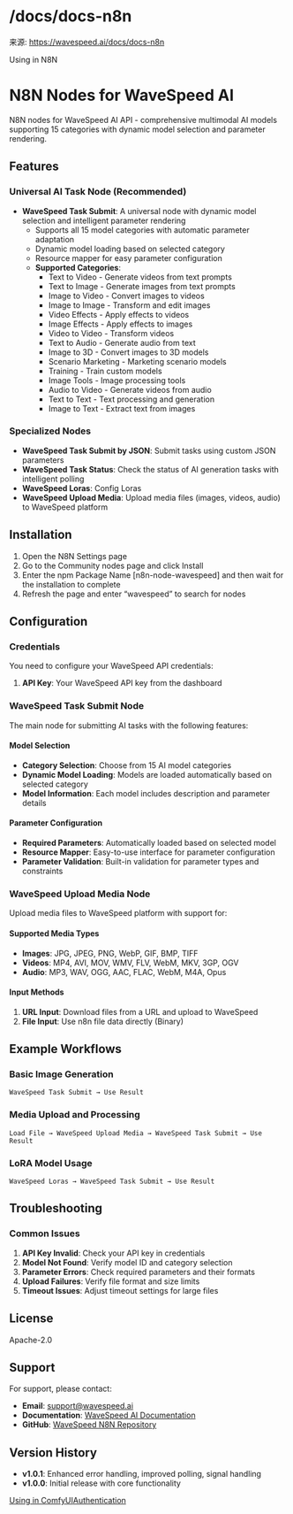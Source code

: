 # /docs/docs-n8n

来源: https://wavespeed.ai/docs/docs-n8n

Using in N8N

# N8N Nodes for WaveSpeed AI

N8N nodes for WaveSpeed AI API - comprehensive multimodal AI models supporting 15 categories with dynamic model selection and parameter rendering.

## Features[](#features)

### Universal AI Task Node (Recommended)[](#universal-ai-task-node-recommended)

*   **WaveSpeed Task Submit**: A universal node with dynamic model selection and intelligent parameter rendering
    *   Supports all 15 model categories with automatic parameter adaptation
    *   Dynamic model loading based on selected category
    *   Resource mapper for easy parameter configuration
    *   **Supported Categories**:
        *   Text to Video - Generate videos from text prompts
        *   Text to Image - Generate images from text prompts
        *   Image to Video - Convert images to videos
        *   Image to Image - Transform and edit images
        *   Video Effects - Apply effects to videos
        *   Image Effects - Apply effects to images
        *   Video to Video - Transform videos
        *   Text to Audio - Generate audio from text
        *   Image to 3D - Convert images to 3D models
        *   Scenario Marketing - Marketing scenario models
        *   Training - Train custom models
        *   Image Tools - Image processing tools
        *   Audio to Video - Generate videos from audio
        *   Text to Text - Text processing and generation
        *   Image to Text - Extract text from images

### Specialized Nodes[](#specialized-nodes)

*   **WaveSpeed Task Submit by JSON**: Submit tasks using custom JSON parameters
*   **WaveSpeed Task Status**: Check the status of AI generation tasks with intelligent polling
*   **WaveSpeed Loras**: Config Loras
*   **WaveSpeed Upload Media**: Upload media files (images, videos, audio) to WaveSpeed platform

## Installation[](#installation)

1.  Open the N8N Settings page
2.  Go to the Community nodes page and click Install
3.  Enter the npm Package Name \[n8n-node-wavespeed\] and then wait for the installation to complete
4.  Refresh the page and enter “wavespeed” to search for nodes

## Configuration[](#configuration)

### Credentials[](#credentials)

You need to configure your WaveSpeed API credentials:

1.  **API Key**: Your WaveSpeed API key from the dashboard

### WaveSpeed Task Submit Node[](#wavespeed-task-submit-node)

The main node for submitting AI tasks with the following features:

#### Model Selection[](#model-selection)

*   **Category Selection**: Choose from 15 AI model categories
*   **Dynamic Model Loading**: Models are loaded automatically based on selected category
*   **Model Information**: Each model includes description and parameter details

#### Parameter Configuration[](#parameter-configuration)

*   **Required Parameters**: Automatically loaded based on selected model
*   **Resource Mapper**: Easy-to-use interface for parameter configuration
*   **Parameter Validation**: Built-in validation for parameter types and constraints

### WaveSpeed Upload Media Node[](#wavespeed-upload-media-node)

Upload media files to WaveSpeed platform with support for:

#### Supported Media Types[](#supported-media-types)

*   **Images**: JPG, JPEG, PNG, WebP, GIF, BMP, TIFF
*   **Videos**: MP4, AVI, MOV, WMV, FLV, WebM, MKV, 3GP, OGV
*   **Audio**: MP3, WAV, OGG, AAC, FLAC, WebM, M4A, Opus

#### Input Methods[](#input-methods)

1.  **URL Input**: Download files from a URL and upload to WaveSpeed
2.  **File Input**: Use n8n file data directly (Binary)

## Example Workflows[](#example-workflows)

### Basic Image Generation[](#basic-image-generation)

```
WaveSpeed Task Submit → Use Result
```

### Media Upload and Processing[](#media-upload-and-processing)

```
Load File → WaveSpeed Upload Media → WaveSpeed Task Submit → Use Result
```

### LoRA Model Usage[](#lora-model-usage)

```
WaveSpeed Loras → WaveSpeed Task Submit → Use Result
```

## Troubleshooting[](#troubleshooting)

### Common Issues[](#common-issues)

1.  **API Key Invalid**: Check your API key in credentials
2.  **Model Not Found**: Verify model ID and category selection
3.  **Parameter Errors**: Check required parameters and their formats
4.  **Upload Failures**: Verify file format and size limits
5.  **Timeout Issues**: Adjust timeout settings for large files

## License[](#license)

Apache-2.0

## Support[](#support)

For support, please contact:

*   **Email**: [support@wavespeed.ai](mailto:support@wavespeed.ai)
*   **Documentation**: [WaveSpeed AI Documentation](https://wavespeed.ai/docs)
*   **GitHub**: [WaveSpeed N8N Repository](https://github.com/WaveSpeedAI/wavespeed-n8n)

## Version History[](#version-history)

*   **v1.0.1**: Enhanced error handling, improved polling, signal handling
*   **v1.0.0**: Initial release with core functionality

[Using in ComfyUI](/docs/docs-comfyui "Using in ComfyUI")[Authentication](/docs/docs-authentication "Authentication")
